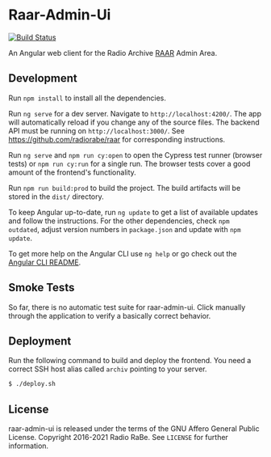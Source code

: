 # Raar-Admin-Ui

[![Build Status](https://github.com/radiorabe/raar-admin-ui/actions/workflows/build.yml/badge.svg)](https://github.com/radiorabe/raar-admin-ui/actions/workflows/build.yml)

An Angular web client for the Radio Archive [RAAR](https://github.com/radiorabe/raar) Admin Area.

## Development

Run `npm install` to install all the dependencies.

Run `ng serve` for a dev server. Navigate to `http://localhost:4200/`. The app will automatically reload if you change any of the source files. The backend API must be running on `http://localhost:3000/`. See https://github.com/radiorabe/raar for corresponding instructions.

Run `ng serve` and `npm run cy:open` to open the Cypress test runner (browser tests) or `npm run cy:run` for a single run. The browser tests cover a good amount of the frontend's functionality.

Run `npm run build:prod` to build the project. The build artifacts will be stored in the `dist/` directory.

To keep Angular up-to-date, run `ng update` to get a list of available updates and follow the instructions. For the other dependencies, check `npm outdated`, adjust version numbers in `package.json` and update with `npm update`.

To get more help on the Angular CLI use `ng help` or go check out the [Angular CLI README](https://github.com/angular/angular-cli/blob/master/README.md).

## Smoke Tests

So far, there is no automatic test suite for raar-admin-ui. Click manually through the application to verify a basically correct behavior.

## Deployment

Run the following command to build and deploy the frontend. You need a correct
SSH host alias called `archiv` pointing to your server.

```bash
$ ./deploy.sh
```

## License

raar-admin-ui is released under the terms of the GNU Affero General Public License.
Copyright 2016-2021 Radio RaBe.
See `LICENSE` for further information.
